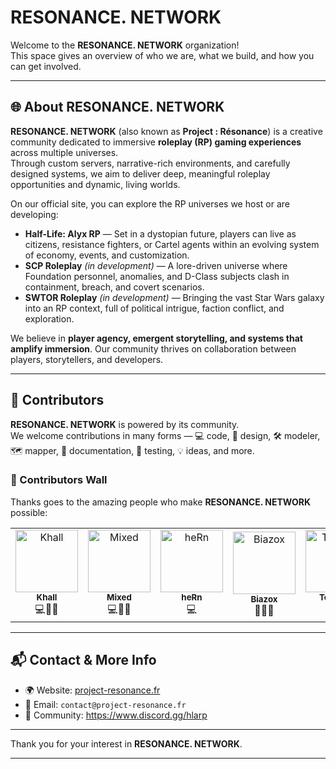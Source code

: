 # RESONANCE. NETWORK

Welcome to the **RESONANCE. NETWORK** organization!  
This space gives an overview of who we are, what we build, and how you can get involved.

---

## 🌐 About RESONANCE. NETWORK

**RESONANCE. NETWORK** (also known as **Project : Résonance**) is a creative community dedicated to immersive **roleplay (RP) gaming experiences** across multiple universes.  
Through custom servers, narrative-rich environments, and carefully designed systems, we aim to deliver deep, meaningful roleplay opportunities and dynamic, living worlds.  

On our official site, you can explore the RP universes we host or are developing:

- **Half-Life: Alyx RP** — Set in a dystopian future, players can live as citizens, resistance fighters, or Cartel agents within an evolving system of economy, events, and customization.  
- **SCP Roleplay** *(in development)* — A lore-driven universe where Foundation personnel, anomalies, and D-Class subjects clash in containment, breach, and covert scenarios.  
- **SWTOR Roleplay** *(in development)* — Bringing the vast Star Wars galaxy into an RP context, full of political intrigue, faction conflict, and exploration.  

We believe in **player agency, emergent storytelling, and systems that amplify immersion**. Our community thrives on collaboration between players, storytellers, and developers.

---

## 🤝 Contributors

**RESONANCE. NETWORK** is powered by its community.  
We welcome contributions in many forms — 💻 code, 🎨 design, 🛠️ modeler, 🗺️ mapper, 📖 documentation, 🧪 testing, 💡 ideas, and more.  

### 👥 Contributors Wall

Thanks goes to the amazing people who make **RESONANCE. NETWORK** possible:  

<!-- ALL-CONTRIBUTORS-LIST:START -->
<table>
  <tr>
    <td align="center">
      <a href="https://github.com/KhallG">
        <img src="https://github.com/KhallG.png" width="100px;" alt="Khall"/>
      </a><br />
      <sub><b>Khall</b></sub><br />💻🎨📖
    </td>
    <td align="center">
      <a href="https://github.com/mixvd">
        <img src="https://github.com/mixvd.png" width="100px;" alt="Mixed"/>
      </a><br />
      <sub><b>Mixed</b></sub><br />💻🎨📖
    </td>
    <td align="center">
      <a href="https://github.com/Biscorn">
        <img src="https://github.com/Biscorn.png" width="100px;" alt="heRn"/>
      </a><br />
      <sub><b>heRn</b></sub><br />💻
    </td>
    <td align="center">
      <a href="https://github.com/Biazox44">
        <img src="https://github.com/Biazox44.png" width="100px;" alt="Biazox"/>
      </a><br />
      <sub><b>Biazox</b></sub><br />📖💡🧪
    </td>
    <td align="center">
      <a href="https://github.com/Toheyyy">
        <img src="https://github.com/Toheyyy.png" width="100px;" alt="Toheyyy"/>
      </a><br />
      <sub><b>Toheyyy</b></sub><br />🛠️
    </td>
        <td align="center">
      <a href="https://github.com/Alucard-png">
        <img src="https://github.com/Alucard-png.png" width="100px;" alt="Alucard"/>
      </a><br />
      <sub><b>Alucard</b></sub><br />📖💡🧪
    </td>
  </tr>
</table>
<!-- ALL-CONTRIBUTORS-LIST:END -->

---

## 📬 Contact & More Info

- 🌍 Website: [project-resonance.fr](https://project-resonance.fr)  
- 📧 Email: `contact@project-resonance.fr`  
- 💬 Community: https://www.discord.gg/hlarp

---

Thank you for your interest in **RESONANCE. NETWORK**.  

---
